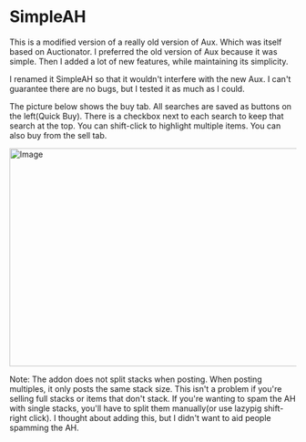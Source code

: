 # SimpleAH
This is a modified version of a really old version of Aux. Which was itself based on Auctionator. I preferred the old version of Aux because it was simple. Then I added a lot of new features, while maintaining its simplicity.  

I renamed it SimpleAH so that it wouldn't interfere with the new Aux. I can't guarantee there are no bugs, but I tested it as much as I could.  

The picture below shows the buy tab. All searches are saved as buttons on the left(Quick Buy). There is a checkbox next to each search to keep that search at the top. You can shift-click to highlight multiple items. You can also buy from the sell tab.  

<img width="751" height="383" alt="Image" src="https://github.com/user-attachments/assets/d7105878-8b00-4fe9-89d7-f6830775e503" />  

Note: The addon does not split stacks when posting. When posting multiples, it only posts the same stack size. This isn't a problem if you're selling full stacks or items that don't stack. If you're wanting to spam the AH with single stacks, you'll have to split them manually(or use lazypig shift-right click). I thought about adding this, but I didn't want to aid people spamming the AH.  
